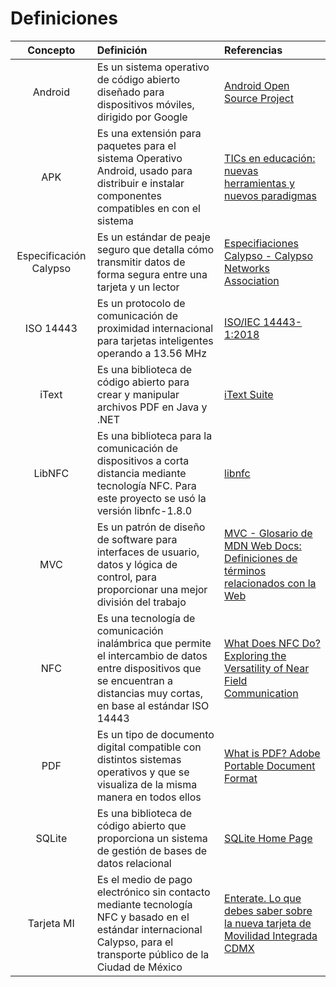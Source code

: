 # Definiciones

|Concepto|Definición|Referencias|
|:-:|:-|:-|
| Android | Es un sistema operativo de código abierto diseñado para dispositivos móviles, dirigido por Google | [Android Open Source Project] |
| APK | Es una extensión para paquetes para el sistema Operativo Android, usado para distribuir e instalar componentes compatibles en con el sistema | [TICs en educación: nuevas herramientas y nuevos paradigmas] |
| Especificación Calypso | Es un estándar de peaje seguro que detalla cómo transmitir datos de forma segura entre una tarjeta y un lector | [Especifiaciones Calypso - Calypso Networks Association] |
| ISO 14443 | Es un protocolo de comunicación de proximidad internacional para tarjetas inteligentes operando a 13.56 MHz | [ISO/IEC 14443-1:2018] |
| iText | Es una biblioteca de código abierto para crear y manipular archivos PDF en Java y .NET | [iText Suite] |
| LibNFC | Es una biblioteca para la comunicación de dispositivos a corta distancia mediante tecnología NFC. Para este proyecto se usó la versión libnfc-1.8.0 | [libnfc] |
| MVC | Es un patrón de diseño de software para interfaces de usuario, datos y lógica de control, para proporcionar una mejor división del trabajo | [MVC - Glosario de MDN Web Docs: Definiciones de términos relacionados con la Web] |
| NFC | Es una tecnología de comunicación inalámbrica que permite el intercambio de datos entre dispositivos que se encuentran a distancias muy cortas, en base al estándar ISO 14443 | [What Does NFC Do? Exploring the Versatility of Near Field Communication] |
| PDF | Es un tipo de documento digital compatible con distintos sistemas operativos y que se visualiza de la misma manera en todos ellos | [What is PDF? Adobe Portable Document Format] |
| SQLite | Es una biblioteca de código abierto que proporciona un sistema de gestión de bases de datos relacional | [SQLite Home Page] |
| Tarjeta MI | Es el medio de pago electrónico sin contacto mediante tecnología NFC y basado en el estándar internacional Calypso, para el transporte público de la Ciudad de México | [Enterate. Lo que debes saber sobre la nueva tarjeta de Movilidad Integrada CDMX] |

[Android Open Source Project]: https://source.android.com/?hl=es-419

[TICs en educación: nuevas herramientas y nuevos paradigmas]: http://sedici.unlp.edu.ar/handle/10915/18457

[ISO/IEC 14443-1:2018]: https://www.iso.org/obp/ui/en/#iso:std:iso-iec:14443:-1:ed-4:v1:en

[Especifiaciones Calypso - Calypso Networks Association]: https://calypsonet.org/especificaciones-calypso/?lang=es#:~:text=Calypso%20es%20un%20est%C3%A1ndar%20de,de%20uso%20a%20largo%20plazo

[iText Suite]: https://itextpdf.com/products/itext-suite

[libnfc]: https://www.kali.org/tools/libnfc/

[MVC - Glosario de MDN Web Docs: Definiciones de términos relacionados con la Web]: https://developer.mozilla.org/es/docs/Glossary/MVC

[SQLite Home Page]: https://www.sqlite.org/index.html

[What Does NFC Do? Exploring the Versatility of Near Field Communication]: https://nfc-forum.org/learn/what-nfc-does

[What is PDF? Adobe Portable Document Format]: https://www.adobe.com/mx/acrobat/about-adobe-pdf.html

[Enterate. Lo que debes saber sobre la nueva tarjeta de Movilidad Integrada CDMX]: https://www.eluniversal.com.mx/metropoli/edomex/lo-que-debes-saber-sobre-la-nueva-tarjeta-de-movilidad-integrada-de-cdmx/
